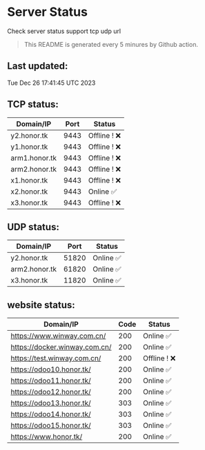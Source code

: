 # Server Status
Check server status support tcp udp url
> This README is generated every 5 minures by Github action.
## Last updated:
Tue Dec 26 17:41:45 UTC 2023
## TCP status: 
|Domain/IP|Port|**Status**|
|--|--|--|
|y2.honor.tk|9443| Offline ! :x:|
|y1.honor.tk|9443| Offline ! :x:|
|arm1.honor.tk|9443| Offline ! :x:|
|arm2.honor.tk|9443| Offline ! :x:|
|x1.honor.tk|9443| Offline ! :x:|
|x2.honor.tk|9443|Online :white_check_mark:|
|x3.honor.tk|9443| Offline ! :x:|
## UDP status: 
|Domain/IP|Port|**Status**|
|--|--|--|
|y2.honor.tk|51820|Online :white_check_mark:|
|arm2.honor.tk|61820|Online :white_check_mark:|
|x3.honor.tk|11820|Online :white_check_mark:|
## website status: 
|Domain/IP|Code|**Status**|
|--|--|--|
|https://www.winway.com.cn/|200|Online :white_check_mark:|
|https://docker.winway.com.cn/|200|Online :white_check_mark:|
|https://test.winway.com.cn/|200| Offline ! :x:|
|https://odoo10.honor.tk/|200|Online :white_check_mark:|
|https://odoo11.honor.tk/|200|Online :white_check_mark:|
|https://odoo12.honor.tk/|200|Online :white_check_mark:|
|https://odoo13.honor.tk/|303|Online :white_check_mark:|
|https://odoo14.honor.tk/|303|Online :white_check_mark:|
|https://odoo15.honor.tk/|303|Online :white_check_mark:|
|https://www.honor.tk/|200|Online :white_check_mark:|
